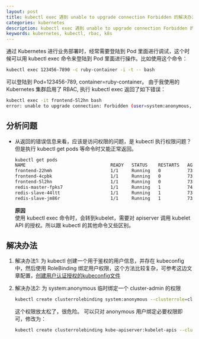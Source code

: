 ```yaml
---
layout: post
title: kubectl exec 遇到 unable to upgrade connection Forbidden 的解决办法
categories: kubernetes
description: kubectl exec 遇到 unable to upgrade connection Forbidden 的解决办法
keywords: kubernetes, kubectl, rbac, k8s
---
```


通过 Kubernetes 进行业务部署时，经常需要登陆到 Pod 里面进行调试，这个时候可以用 kubectl exec 命令来登陆到 Pod 里面进行操作。比如使用这个命令：
```bash
kubectl exec 123456-7890 -c ruby-container -i -t -- bash
```
可以登陆到 Pod=123456-789, container=ruby-container。
由于我使用的 Kubernetes 集群启用了 RBAC, 执行 kubectl exec 返回了如下错误：
```bash
kubectl exec -it frontend-5l2hn bash
error: unable to upgrade connection: Forbidden (user=system:anonymous, verb=create, resource=nodes, subresource=proxy)
```

## 分析问题
- 从返回的错误信息来看，应该是访问权限的问题，是 kubectl 执行权限问题？但是执行 kubectl get pods 等命令时又能正常返回。
    ```bash
    kubectl get pods
    NAME                                READY   STATUS    RESTARTS   AGE
    frontend-22hmh                      1/1     Running   0          73d
    frontend-4cpbk                      1/1     Running   0          73d
    frontend-5l2hn                      1/1     Running   0          73d
    redis-master-fpks7                  1/1     Running   1          74d
    redis-slave-44ltt                   1/1     Running   1          73d
    redis-slave-jm86r                   1/1     Running   1          73d
    ```  
    **原因**  
    使用 kubectl exec 命令时，会转到kubelet，需要对 apiserver 调用 kubelet API 的授权。所以跟 kubectl 的其他命令又些区别。  

## 解决办法
1. 解决办法1:
    为 kubectl 创建一个用于鉴权的用户信息，并存在 kubeconfig 中，然后使用 RoleBinding 绑定用户权限，这个方法比较复杂，可参考这边文章配置，[创建用户认证授权的kubeconfig文件](https://jimmysong.io/kubernetes-handbook/guide/kubectl-user-authentication-authorization.html)

2. 解决办法2:
    为 system:anonymous 临时绑定一个 cluster-admin 的权限
    ```bash
    kubectl create clusterrolebinding system:anonymous --clusterrole=cluster-admin --user=system:anonymous
    ```
    这个权限放太松了，很危险。 可以只对 anonymous 用户绑定必要权限即可，修改为：
    ```bash
    kubectl create clusterrolebinding kube-apiserver:kubelet-apis --clusterrole=system:kubelet-api-admin --user=system:anonymous
    ```